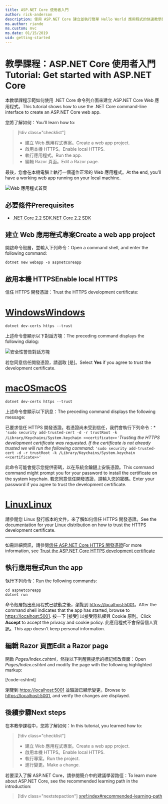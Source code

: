 ```yaml
---
title: ASP.NET Core 使用者入門
author: rick-anderson
description: 使用 ASP.NET Core 建立並執行簡單 Hello World 應用程式的快速教學課程。
ms.author: riande
ms.custom: mvc
ms.date: 01/15/2019
uid: getting-started
---
```

# <a name="tutorial-get-started-with-aspnet-core"></a><span data-ttu-id="86aaa-103">教學課程：ASP.NET Core 使用者入門</span><span class="sxs-lookup"><span data-stu-id="86aaa-103">Tutorial: Get started with ASP.NET Core</span></span>

<span data-ttu-id="86aaa-104">本教學課程示範如何使用 .NET Core 命令列介面來建立 ASP.NET Core Web 應用程式。</span><span class="sxs-lookup"><span data-stu-id="86aaa-104">This tutorial shows how to use the .NET Core command-line interface to create an ASP.NET Core web app.</span></span>

<span data-ttu-id="86aaa-105">您將了解如何：</span><span class="sxs-lookup"><span data-stu-id="86aaa-105">You'll learn how to:</span></span>

> [!div class="checklist"]
> * <span data-ttu-id="86aaa-106">建立 Web 應用程式專案。</span><span class="sxs-lookup"><span data-stu-id="86aaa-106">Create a web app project.</span></span>
> * <span data-ttu-id="86aaa-107">啟用本機 HTTPS。</span><span class="sxs-lookup"><span data-stu-id="86aaa-107">Enable local HTTPS.</span></span>
> * <span data-ttu-id="86aaa-108">執行應用程式。</span><span class="sxs-lookup"><span data-stu-id="86aaa-108">Run the app.</span></span>
> * <span data-ttu-id="86aaa-109">編輯 Razor 頁面。</span><span class="sxs-lookup"><span data-stu-id="86aaa-109">Edit a Razor page.</span></span>

<span data-ttu-id="86aaa-110">最後，您會在本機電腦上執行一個運作正常的 Web 應用程式。</span><span class="sxs-lookup"><span data-stu-id="86aaa-110">At the end, you'll have a working web app running on your local machine.</span></span>

![Web 應用程式首頁](_static/home-page.png)

## <a name="prerequisites"></a><span data-ttu-id="86aaa-112">必要條件</span><span class="sxs-lookup"><span data-stu-id="86aaa-112">Prerequisites</span></span>

* [<span data-ttu-id="86aaa-113">.NET Core 2.2 SDK</span><span class="sxs-lookup"><span data-stu-id="86aaa-113">.NET Core 2.2 SDK</span></span>](https://www.microsoft.com/net/download/all)

## <a name="create-a-web-app-project"></a><span data-ttu-id="86aaa-114">建立 Web 應用程式專案</span><span class="sxs-lookup"><span data-stu-id="86aaa-114">Create a web app project</span></span>

<span data-ttu-id="86aaa-115">開啟命令殼層，並輸入下列命令：</span><span class="sxs-lookup"><span data-stu-id="86aaa-115">Open a command shell, and enter the following command:</span></span>

```console
dotnet new webapp -o aspnetcoreapp
```

## <a name="enable-local-https"></a><span data-ttu-id="86aaa-116">啟用本機 HTTPS</span><span class="sxs-lookup"><span data-stu-id="86aaa-116">Enable local HTTPS</span></span>

<span data-ttu-id="86aaa-117">信任 HTTPS 開發憑證：</span><span class="sxs-lookup"><span data-stu-id="86aaa-117">Trust the HTTPS development certificate:</span></span>

# <a name="windowstabwindows"></a>[<span data-ttu-id="86aaa-118">Windows</span><span class="sxs-lookup"><span data-stu-id="86aaa-118">Windows</span></span>](#tab/windows)

```console
dotnet dev-certs https --trust
```

<span data-ttu-id="86aaa-119">上述命令會顯示以下對話方塊：</span><span class="sxs-lookup"><span data-stu-id="86aaa-119">The preceding command displays the following dialog:</span></span>

![安全性警告對話方塊](~/getting-started/_static/cert.png)

<span data-ttu-id="86aaa-121">若您同意信任開發憑證，請選取 [是]。</span><span class="sxs-lookup"><span data-stu-id="86aaa-121">Select **Yes** if you agree to trust the development certificate.</span></span>

# <a name="macostabmacos"></a>[<span data-ttu-id="86aaa-122">macOS</span><span class="sxs-lookup"><span data-stu-id="86aaa-122">macOS</span></span>](#tab/macos)

```console
dotnet dev-certs https --trust
```

<span data-ttu-id="86aaa-123">上述命令會顯示以下訊息：</span><span class="sxs-lookup"><span data-stu-id="86aaa-123">The preceding command displays the following message:</span></span>

<span data-ttu-id="86aaa-124">已要求信任 HTTPS 開發憑證。若憑證尚未受到信任，我們會執行下列命令：\* `'sudo security add-trusted-cert -d -r trustRoot -k /Library/Keychains/System.keychain <<certificate>>'`</span><span class="sxs-lookup"><span data-stu-id="86aaa-124">*Trusting the HTTPS development certificate was requested. If the certificate is not already trusted we will run the following command:* `'sudo security add-trusted-cert -d -r trustRoot -k /Library/Keychains/System.keychain <<certificate>>'`</span></span>

<span data-ttu-id="86aaa-125">此命令可能會提示您提供密碼，以在系統金鑰鏈上安裝憑證。</span><span class="sxs-lookup"><span data-stu-id="86aaa-125">This command command might prompt you for your password to install the certificate on the system keychain.</span></span> <span data-ttu-id="86aaa-126">若您同意信任開發憑證，請輸入您的密碼。</span><span class="sxs-lookup"><span data-stu-id="86aaa-126">Enter your password if you agree to trust the development certificate.</span></span>

# <a name="linuxtablinux"></a>[<span data-ttu-id="86aaa-127">Linux</span><span class="sxs-lookup"><span data-stu-id="86aaa-127">Linux</span></span>](#tab/linux)

<span data-ttu-id="86aaa-128">請參閱您 Linux 發行版本的文件，來了解如何信任 HTTPS 開發憑證。</span><span class="sxs-lookup"><span data-stu-id="86aaa-128">See the documentation for your Linux distribution on how to trust the HTTPS development certificate.</span></span>

---

<span data-ttu-id="86aaa-129">如需詳細資訊，請參閱[信任 ASP.NET Core HTTPS 開發憑證](xref:security/enforcing-ssl#trust-the-aspnet-core-https-development-certificate-on-windows-and-macos)</span><span class="sxs-lookup"><span data-stu-id="86aaa-129">For more information, see [Trust the ASP.NET Core HTTPS development certificate](xref:security/enforcing-ssl#trust-the-aspnet-core-https-development-certificate-on-windows-and-macos)</span></span>

## <a name="run-the-app"></a><span data-ttu-id="86aaa-130">執行應用程式</span><span class="sxs-lookup"><span data-stu-id="86aaa-130">Run the app</span></span>

<span data-ttu-id="86aaa-131">執行下列命令：</span><span class="sxs-lookup"><span data-stu-id="86aaa-131">Run the following commands:</span></span>

```console
cd aspnetcoreapp
dotnet run
```

<span data-ttu-id="86aaa-132">命令殼層指出應用程式已啟動之後，瀏覽到 [https://localhost:5001](https://localhost:5001)。</span><span class="sxs-lookup"><span data-stu-id="86aaa-132">After the command shell indicates that the app has started, browse to [https://localhost:5001](https://localhost:5001).</span></span> <span data-ttu-id="86aaa-133">按一下 [接受] 以接受隱私權與 Cookie 原則。</span><span class="sxs-lookup"><span data-stu-id="86aaa-133">Click **Accept** to accept the privacy and cookie policy.</span></span> <span data-ttu-id="86aaa-134">此應用程式不會保留個人資訊。</span><span class="sxs-lookup"><span data-stu-id="86aaa-134">This app doesn't keep personal information.</span></span>

## <a name="edit-a-razor-page"></a><span data-ttu-id="86aaa-135">編輯 Razor 頁面</span><span class="sxs-lookup"><span data-stu-id="86aaa-135">Edit a Razor page</span></span>

<span data-ttu-id="86aaa-136">開啟 *Pages/Index.cshtml*，然後以下列醒目提示的標記修改頁面：</span><span class="sxs-lookup"><span data-stu-id="86aaa-136">Open *Pages/Index.cshtml* and modify the page with the following highlighted markup:</span></span>

[!code-cshtml[](sample/index.cshtml?highlight=9)]

<span data-ttu-id="86aaa-137">瀏覽到 [https://localhost:5001](https://localhost:5001) 並驗證已顯示變更。</span><span class="sxs-lookup"><span data-stu-id="86aaa-137">Browse to [https://localhost:5001](https://localhost:5001), and verify the changes are displayed.</span></span>

## <a name="next-steps"></a><span data-ttu-id="86aaa-138">後續步驟</span><span class="sxs-lookup"><span data-stu-id="86aaa-138">Next steps</span></span>

<span data-ttu-id="86aaa-139">在本教學課程中，您將了解如何：</span><span class="sxs-lookup"><span data-stu-id="86aaa-139">In this tutorial, you learned how to:</span></span>

> [!div class="checklist"]
> * <span data-ttu-id="86aaa-140">建立 Web 應用程式專案。</span><span class="sxs-lookup"><span data-stu-id="86aaa-140">Create a web app project.</span></span>
> * <span data-ttu-id="86aaa-141">啟用本機 HTTPS。</span><span class="sxs-lookup"><span data-stu-id="86aaa-141">Enable local HTTPS.</span></span>
> * <span data-ttu-id="86aaa-142">執行專案。</span><span class="sxs-lookup"><span data-stu-id="86aaa-142">Run the project.</span></span>
> * <span data-ttu-id="86aaa-143">進行變更。</span><span class="sxs-lookup"><span data-stu-id="86aaa-143">Make a change.</span></span>

<span data-ttu-id="86aaa-144">若要深入了解 ASP.NET Core，請參閱簡介中的建議學習路徑：</span><span class="sxs-lookup"><span data-stu-id="86aaa-144">To learn more about ASP.NET Core, see the recommended learning path in the introduction:</span></span>

> [!div class="nextstepaction"]
> <xref:index#recommended-learning-path>

